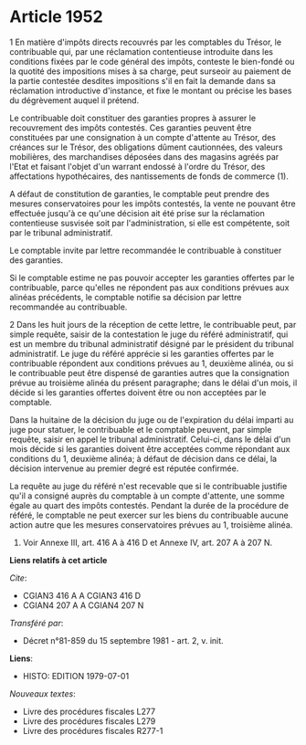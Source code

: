 # Article 1952

1 En matière d'impôts directs recouvrés par les comptables du Trésor, le contribuable qui, par une réclamation contentieuse
introduite dans les conditions fixées par le code général des impôts, conteste le bien-fondé ou la quotité des impositions
mises à sa charge, peut surseoir au paiement de la partie contestée desdites impositions s'il en fait la demande dans sa
réclamation introductive d'instance, et fixe le montant ou précise les bases du dégrèvement auquel il prétend.

Le contribuable doit constituer des garanties propres à assurer le recouvrement des impôts contestés. Ces garanties peuvent
être constituées par une consignation à un compte d'attente au Trésor, des créances sur le Trésor, des obligations dûment
cautionnées, des valeurs mobilières, des marchandises déposées dans des magasins agréés par l'Etat et faisant l'objet d'un
warrant endossé à l'ordre du Trésor, des affectations hypothécaires, des nantissements de fonds de commerce (1).

A défaut de constitution de garanties, le comptable peut prendre des mesures conservatoires pour les impôts contestés, la
vente ne pouvant être effectuée jusqu'à ce qu'une décision ait été prise sur la réclamation contentieuse susvisée soit par
l'administration, si elle est compétente, soit par le tribunal administratif.

Le comptable invite par lettre recommandée le contribuable à constituer des garanties.

Si le comptable estime ne pas pouvoir accepter les garanties offertes par le contribuable, parce qu'elles ne répondent pas
aux conditions prévues aux alinéas précédents, le comptable notifie sa décision par lettre recommandée au contribuable.

2 Dans les huit jours de la réception de cette lettre, le contribuable peut, par simple requête, saisir de la contestation le
juge du référé administratif, qui est un membre du tribunal administratif désigné par le président du tribunal administratif.
Le juge du référé apprécie si les garanties offertes par le contribuable répondent aux conditions prévues au 1, deuxième
alinéa, ou si le contribuable peut être dispensé de garanties autres que la consignation prévue au troisième alinéa du
présent paragraphe; dans le délai d'un mois, il décide si les garanties offertes doivent être ou non acceptées par le
comptable.

Dans la huitaine de la décision du juge ou de l'expiration du délai imparti au juge pour statuer, le contribuable et le
comptable peuvent, par simple requête, saisir en appel le tribunal administratif. Celui-ci, dans le délai d'un mois décide si
les garanties doivent être acceptées comme répondant aux conditions du 1, deuxième alinéa; à défaut de décision dans ce
délai, la décision intervenue au premier degré est réputée confirmée.

La requête au juge du référé n'est recevable que si le contribuable justifie qu'il a consigné auprès du comptable à un compte
d'attente, une somme égale au quart des impôts contestés. Pendant la durée de la procédure de référé, le comptable ne peut
exercer sur les biens du contribuable aucune action autre que les mesures conservatoires prévues au 1, troisième alinéa.

1) Voir Annexe III, art. 416 A à 416 D et Annexe IV, art. 207 A à 207 N.

**Liens relatifs à cet article**

_Cite_:

  - CGIAN3 416 A A CGIAN3 416 D
  - CGIAN4 207 A A CGIAN4 207 N

_Transféré par_:

  - Décret n°81-859 du 15 septembre 1981 - art. 2, v. init.

**Liens**:

  - HISTO: EDITION 1979-07-01

_Nouveaux textes_:

  - Livre des procédures fiscales L277
  - Livre des procédures fiscales L279
  - Livre des procédures fiscales R277-1
